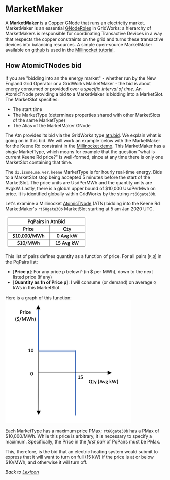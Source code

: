 # MarketMaker

A **MarketMaker** is a Copper GNode that runs an electricity market. MarketMaker is an essential [GNodeRoles](g-node-role.rst) in GridWorks: a hierarchy of MarketMakers is responsible for coordinating Transactive Devices in a way that respects the
copper constraints on the grid and turns these transactive devices into balancing resources. A simple open-source MarketMaker available on [github](https://github.com/thegridelectric/gridworks-marketmaker)
is used in the [Millinocket tutorial](millinocket-tutorial).

## How AtomicTNodes bid

If you are "bidding into an the energy market" - whether run by the New England Grid Operator or a GridWorks MarketMaker - the bid is about energy consumed or provided over a _specific interval of time_.
An AtomicTNode providing a bid to a MarketMaker is bidding into a MarketSlot. The MarketSlot
specifies:

- The start time
- The MarketType (determines properties shared with other MarketSlots of the same MarketType)
- The Alias of the MarketMaker GNode

The Atn provides its bid via the GridWorks type [atn.bid](https://gridworks-atn.readthedocs.io/en/latest/apis/types.html#atnbid).
We explain what is going on in this bid.
We will work an example below with the MarketMaker for the Keene Rd constraint in the [Millinocket demo](millinocket-demo).
This MarketMaker has a _single_ MarketType, which means for example that the question "what is current Keene Rd price?" is well-formed,
since at any time there is only one MarketSlot containing that time.

The `d1.isone.me.ver.keene` MarketType is for hourly real-time energy. Bids to a MarketSlot stop being accepted 5 minutes before
the start of the MarketSlot. The price units are UsdPerMWh and the quantity units are AvgkW. Lastly, there is a global upper bound of $10,000 UsdPerMwh on price. It is identified globally within GridWorks by the string `rt60gate30b`.

Let's examine a Millinocket [AtomicTNode](atomic-t-node) (ATN) bidding into the Keene Rd MarketMaker's `rt60gate30b` MarketSlot starting at 5 am Jan 2020 UTC.

![PqPair Table](images/pq-table-1.png)

This list of pairs defines quantity as a function of price. For all pairs [`P`,`Q`] in the PqPairs list:

- [**Price p**]: For any price p below `P` (in $ per MWh), down to the next listed price (if any)
- [**Quantity as fn of Price p**]: I will consume (or demand) on average `Q` kWs in this MarketSlot.

Here is a graph of this function:
![PqPair Graph](images/pq-graph-1.png)

Each MarketType has a maximum price PMax; `rt60gate30b` has a PMax of $10,000/MWh. While this price is arbitrary, it is necessary to specify a maximum. Specifically, the Price in the _first pair_ of PqPairs must be PMax.

This, therefore, is the bid that an electric heating system would submit to express that it will want to turn on full (15 kW) if the price is at or below $10/MWh, and otherwise it will turn off.

_Back to [Lexicon](lexicon)_
